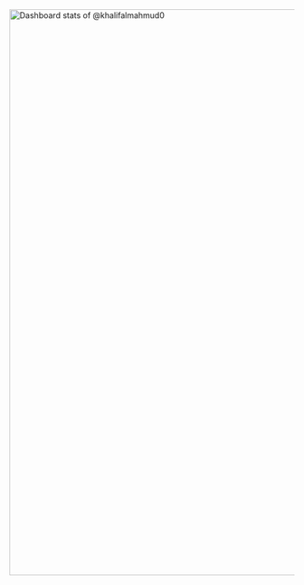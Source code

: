 <picture>
    <source media="(prefers-color-scheme: dark)" srcset="https://next.ossinsight.io/widgets/official/compose-user-dashboard-stats/thumbnail.png?user_id=31877641&image_size=auto&color_scheme=dark" width="1000" height="auto">
    <img alt="Dashboard stats of @khalifalmahmud0" src="https://next.ossinsight.io/widgets/official/compose-user-dashboard-stats/thumbnail.png?user_id=31877641&image_size=auto&color_scheme=light" width="1000" height="auto">
  </picture>


